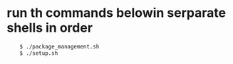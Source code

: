 # run th commands belowin serparate shells in order

```bash
    $ ./package_management.sh
    $ ./setup.sh
```